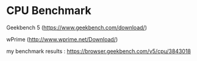 # CPU Benchmark

Geekbench 5 (https://www.geekbench.com/download/)

wPrime (http://www.wprime.net/Download/)

my benchmark results : https://browser.geekbench.com/v5/cpu/3843018